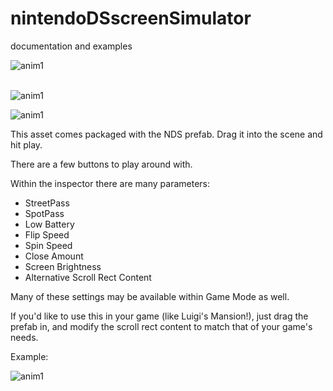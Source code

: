 # nintendoDSscreenSimulator
documentation and examples

![anim1](https://github.com/eagleEggs/nintendoDSscreenSimulator/blob/master/testing/dsTesting_colorChange.gif?raw=true)<br><br>

![anim1](https://github.com/eagleEggs/nintendoDSscreenSimulator/blob/master/testing/dsTesting_materials.gif?raw=true)

![anim1](https://github.com/eagleEggs/nintendoDSscreenSimulator/blob/master/dsLightTesting5.gif?raw=true)

This asset comes packaged with the NDS prefab.
Drag it into the scene and hit play.



There are a few buttons to play around with.

Within the inspector there are many parameters:

 - StreetPass
 - SpotPass
 - Low Battery
 - Flip Speed
 - Spin Speed
 - Close Amount
 - Screen Brightness
 - Alternative Scroll Rect Content
 
 Many of these settings may be available within Game Mode as well.
 
 If you'd like to use this in your game (like Luigi's Mansion!), just
 drag the prefab in, and modify the scroll rect content to match that of your game's needs.
 
 

Example:

![anim1](https://github.com/eagleEggs/nintendoDSscreenSimulator/blob/master/DSInspectorParameters.png?raw=true)

